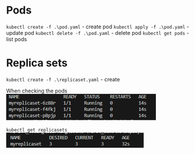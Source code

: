 # Pods

`kubectl create -f .\pod.yaml` - create pod
`kubectl apply -f .\pod.yaml` - update pod
`kubectl delete -f .\pod.yaml` - delete pod
`kubectl get pods` - list pods

# Replica sets

`kubectl create -f .\replicaset.yaml` - create

When checking the pods
![alt text](image.png)

`kubectl get replicasets`
![alt text](image-1.png)
